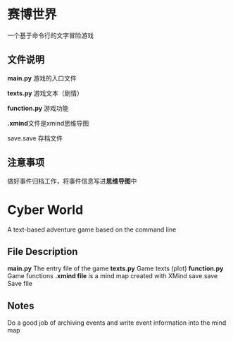 # 赛博世界
一个基于命令行的文字冒险游戏

## 文件说明

**main.py** 游戏的入口文件

**texts.py** 游戏文本（剧情）

**function.py** 游戏功能

**.xmind**文件是xmind思维导图

save.save 存档文件

## 注意事项

做好事件归档工作，将事件信息写进**思维导图**中

# Cyber World
A text-based adventure game based on the command line
## File Description
**main.py** The entry file of the game
**texts.py** Game texts (plot)
**function.py** Game functions
**.xmind file** is a mind map created with XMind
save.save Save file
## Notes
Do a good job of archiving events and write event information into the mind map
